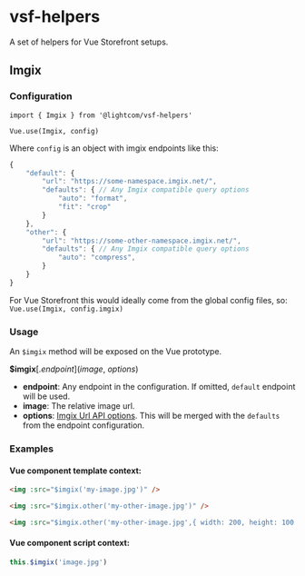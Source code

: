 # vsf-helpers
A set of helpers for Vue Storefront setups.

## Imgix
### Configuration
```
import { Imgix } from '@lightcom/vsf-helpers'

Vue.use(Imgix, config)
```

Where `config` is an object with imgix endpoints like this:
```js
{
    "default": {
        "url": "https://some-namespace.imgix.net/",
        "defaults": { // Any Imgix compatible query options
            "auto": "format",
            "fit": "crop"
        }
    },
    "other": {
        "url": "https://some-other-namespace.imgix.net/",
        "defaults": { // Any Imgix compatible query options
            "auto": "compress",
        }
    }
}
```

For Vue Storefront this would ideally come from the global config files, so: `Vue.use(Imgix, config.imgix)`

### Usage
An `$imgix` method will be exposed on the Vue prototype.

**$imgix**[.*endpoint*](*image*, *options*)
 - **endpoint**: Any endpoint in the configuration. If omitted, `default` endpoint will be used.
 - **image**: The relative image url.
 - **options**: [Imgix Url API options](https://docs.imgix.com/apis/url). This will be merged with the `defaults` from the endpoint configuration.

 
### Examples

#### Vue component template context:

```html
<img :src="$imgix('my-image.jpg')" />

<img :src="$imgix.other('my-other-image.jpg')" />

<img :src="$imgix.other('my-other-image.jpg',{ width: 200, height: 100 })" />
```

#### Vue component script context:
```js
this.$imgix('image.jpg')
```
